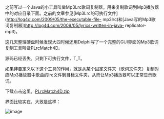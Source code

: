 

之前写过一个Java的小工具叫做Mp3Lrc歌词复制器，用来复制歌词到Mp3播放器中的对应目录下面。之前的文章参见[Mp3Lrc的可执行文件](http://log4d.com/2009/05/the-executable-file-
mp3lrc)和[Java写的Mp3歌词复制器](http://log4d.com/2009/05/lyrics-written-in-java-
replicator-mp3)。

这几天整理硬盘时候发现大四时候还用Delphi写了一个完整的GUI界面的Mp3歌词复制工具叫做PLrcMatch4D。

源码已经丢失，只剩下可执行文件，T_T。

如果非要定义以下这个工具的作用，就是从某个固定文件夹（歌词文件夹）复制对应Mp3播放器中歌曲的lrc文件到目标文件夹，从而让Mp3播放器可以正常显示歌词。

下载点击这里，[PLrcMatch4D.zip](../../static/images/upload_dropbox/201103/PLrcMatch4D.zip)

界面比较实在，大致是这样：

![image](https://e25ba8-log4d-c.dijingchao.com/upload_dropbox/201103/plrcmatch4d.jpg)


